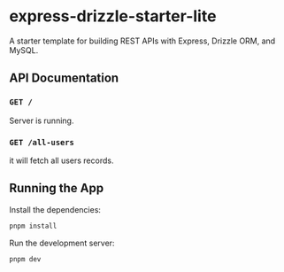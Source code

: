 # express-drizzle-starter-lite

A starter template for building REST APIs with Express, Drizzle ORM, and MySQL.

## API Documentation

### `GET /`

Server is running.

### `GET /all-users`

it will fetch all users records.

## Running the App

Install the dependencies:

```bash
pnpm install
```

Run the development server:

```bash
pnpm dev
```
